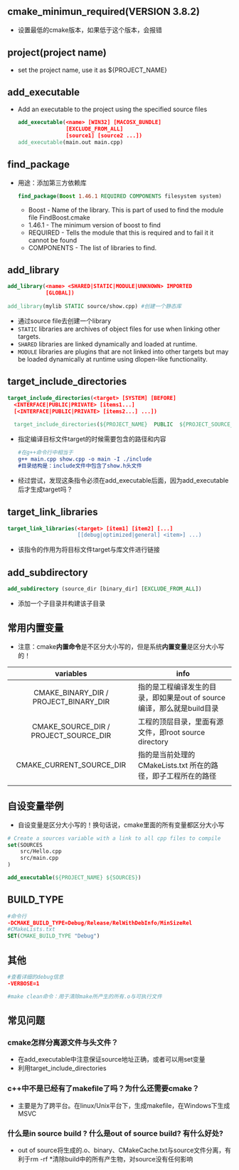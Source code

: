 ## cmake_minimun_required(VERSION 3.8.2)

-   设置最低的cmake版本，如果低于这个版本，会报错

## project(project name)

-   set the project name, use it as ${PROJECT_NAME}

## add_executable

-   Add an executable to the project using the specified source files

    ```cmake
    add_executable(<name> [WIN32] [MACOSX_BUNDLE]
                   [EXCLUDE_FROM_ALL]
                   [source1] [source2 ...])
    add_executable(main.out main.cpp)
    ```

## find_package

- 用途：添加第三方依赖库

  ```cmake
  find_package(Boost 1.46.1 REQUIRED COMPONENTS filesystem system) 
  ```

  - Boost - Name of the library. This is part of used to find the module file FindBoost.cmake
  - 1.46.1 - The minimum version of boost to find
  - REQUIRED - Tells the module that this is required and to fail it it cannot be found
  - COMPONENTS - The list of libraries to find.

## add_library

```cmake
add_library(<name> <SHARED|STATIC|MODULE|UNKNOWN> IMPORTED
            [GLOBAL])
            
add_library(mylib STATIC source/show.cpp) #创建一个静态库
```

- 通过source file去创建一个library
-   `STATIC` libraries are archives of object files for use when linking other targets.
-  `SHARED` libraries are linked dynamically and loaded at runtime.  
- `MODULE` libraries are plugins that are not linked into other targets but may be loaded dynamically at runtime using dlopen-like functionality.

## target_include_directories

```cmake
target_include_directories(<target> [SYSTEM] [BEFORE]
  <INTERFACE|PUBLIC|PRIVATE> [items1...]
  [<INTERFACE|PUBLIC|PRIVATE> [items2...] ...])
  
  target_include_directories(${PROJECT_NAME}  PUBLIC  ${PROJECT_SOURCE_DIR}/include)
```

- 指定编译目标文件target的时候需要包含的路径和内容

  ```cmake
  #在g++命令行中相当于
  g++ main.cpp show.cpp -o main -I ./include
  #目录结构是：include文件中包含了show.h头文件
  ```

  

- 经过尝试，发现这条指令必须在add_executable后面，因为add_executable后才生成target吗？

## target_link_libraries

```cmake
target_link_libraries(<target> [item1] [item2] [...]
                      [[debug|optimized|general] <item>] ...)
```

- 该指令的作用为将目标文件target与库文件进行链接

## add_subdirectory

```cmake
add_subdirectory (source_dir [binary_dir] [EXCLUDE_FROM_ALL])
```

- 添加一个子目录并构建该子目录

## 常用内置变量

-   注意：cmake**内置命令**是不区分大小写的，但是系统**内置变量**是区分大小写的！

|               variables               | info                                                         |
| :-----------------------------------: | ------------------------------------------------------------ |
| CMAKE_BINARY_DIR / PROJECT_BINARY_DIR | 指的是工程编译发生的目录，即如果是out of source编译，那么就是build目录 |
| CMAKE_SOURCE_DIR / PROJECT_SOURCE_DIR | 工程的顶层目录，里面有源文件，即root source directory        |
|       CMAKE_CURRENT_SOURCE_DIR        | 指的是当前处理的 CMakeLists.txt 所在的路径，即子工程所在的路径 |
|                                       |                                                              |

## 自设变量举例

-   自设变量是区分大小写的！换句话说，cmake里面的所有变量都区分大小写

```cmake
# Create a sources variable with a link to all cpp files to compile
set(SOURCES
    src/Hello.cpp
    src/main.cpp
)

add_executable(${PROJECT_NAME} ${SOURCES})
```

## BUILD_TYPE

```cmake
#命令行
-DCMAKE_BUILD_TYPE=Debug/Release/RelWithDebInfo/MinSizeRel
#CMakeLists.txt
SET(CMAKE_BUILD_TYPE "Debug")
```

## 其他

```cmake
#查看详细的debug信息
-VERBOSE=1

#make clean命令：用于清除make所产生的所有.o与可执行文件
```



## 常见问题

### cmake怎样分离源文件与头文件？

- 在add_executable中注意保证source地址正确，或者可以用set变量
- 利用target_include_directories

### c++中不是已经有了makefile了吗？为什么还需要cmake？

- 主要是为了跨平台。在linux/Unix平台下，生成makefile，在Windows下生成MSVC

### 什么是in source build ? 什么是out of source build? 有什么好处?

- out of source将生成的.o、binary、CMakeCache.txt与source文件分离，有利于rm -rf *清除build中的所有产生物，对source没有任何影响



